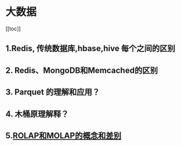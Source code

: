 # 大数据

[[toc]]

## 1.Redis, 传统数据库,hbase,hive  每个之间的区别

## 2. Redis、MongoDB和Memcached的区别

## 3. Parquet 的理解和应用？

## 4. 木桶原理解释？

## 5.[ROLAP和MOLAP的概念和差别](https://www.cnblogs.com/8899man/p/5863814.html)

